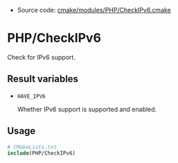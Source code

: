<!-- This is auto-generated file. -->
* Source code: [cmake/modules/PHP/CheckIPv6.cmake](https://github.com/petk/php-build-system/blob/master/cmake/cmake/modules/PHP/CheckIPv6.cmake)

# PHP/CheckIPv6

Check for IPv6 support.

## Result variables

* `HAVE_IPV6`

  Whether IPv6 support is supported and enabled.

## Usage

```cmake
# CMakeLists.txt
include(PHP/CheckIPv6)
```
